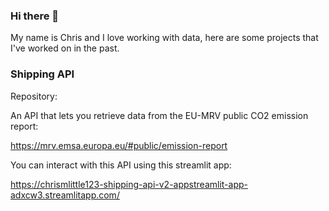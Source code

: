 ### Hi there 👋

My name is Chris and I love working with data, here are some projects that I've worked on in the past.

### Shipping API

Repository:

An API that lets you retrieve data from the EU-MRV public CO2 emission report:

https://mrv.emsa.europa.eu/#public/emission-report

You can interact with this API using this streamlit app:

https://chrismlittle123-shipping-api-v2-appstreamlit-app-adxcw3.streamlitapp.com/
